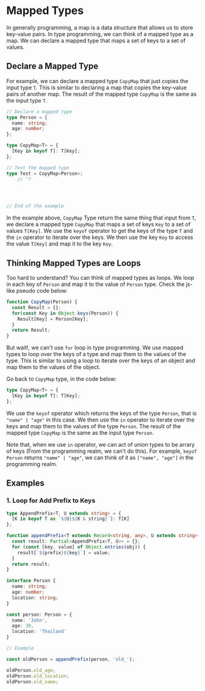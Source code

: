 # Mapped Types

In generally programming, a map is a data structure that allows us to store key-value pairs. In type programming, we can think of a mapped type as a map. We can declare a mapped type that maps a set of keys to a set of values.

## Declare a Mapped Type

For example, we can declare a mapped type `CopyMap` that just copies the input type `T`. This is similar to declaring a map that copies the key-value pairs of another map. The result of the mapped type `CopyMap` is the same as the input type `T`.

```ts twoslash
// Declare a mapped type
type Person = {
  name: string;
  age: number;
};

type CopyMap<T> = {
  [Key in keyof T]: T[Key];
};

// Test the mapped type
type Test = CopyMap<Person>;
    // ^?




// End of the example
```

In the example above, `CopyMap` Type return the same thing that input from `T`, we declare a mapped type `CopyMap` that maps a set of keys `Key` to a set of values `T[Key]`. We use the `keyof` operator to get the keys of the type `T` and the `in` operator to iterate over the keys. We then use the key `Key` to access the value `T[Key]` and map it to the key `Key`. 

## Thinking Mapped Types are Loops

Too hard to understand? You can think of mapped types as loops. We loop in each key of `Person` and map it to the value of `Person` type. Check the js-like pseudo code below:

```js
function CopyMap(Person) {
  const Result = {};
  for(const Key in Object.keys(Person)) {
    Result[Key] = Person[Key];
  }
  return Result;
}
```

But wait!, we can't use `for` loop in type programming. We use mapped types to loop over the keys of a type and map them to the values of the type. This is similar to using a loop to iterate over the keys of an object and map them to the values of the object.

Go back to `CopyMap` type, in the code below:

```ts twoslash
type CopyMap<T> = {
  [Key in keyof T]: T[Key];
};
```

We use the `keyof` operator which returns the keys of the type `Person`, that is `"name" | "age"` in this case. We then use the `in` operator to iterate over the keys and map them to the values of the type `Person`. The result of the mapped type `CopyMap` is the same as the input type `Person`.

Note that, when we use `in` operator, we can act of union types to be arrary of keys (From the programming realm, we can't do this). For example, `keyof Person` returns `"name" | "age"`, we can think of it as `["name", "age"]` in the programming realm.

## Examples

### 1. Loop for Add Prefix to Keys

```ts twoslash
type AppendPrefix<T, U extends string> = {
  [K in keyof T as `${U}${K & string}`]: T[K]
};

function appendPrefix<T extends Record<string, any>, U extends string>(obj: T, prefix: U) {
  const result: Partial<AppendPrefix<T, U>> = {};
  for (const [key, value] of Object.entries(obj)) {
    result[`${prefix}${key}`] = value;
  }
  return result;
}

interface Person {
  name: string;
  age: number;
  location: string;
}

const person: Person = {
  name: 'John',
  age: 30,
  location: 'Thailand'
}

// Example

const oldPerson = appendPrefix(person, 'old_');

oldPerson.old_age;
oldPerson.old_location;
oldPerson.old_name;


```